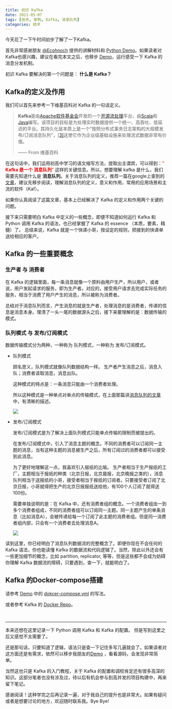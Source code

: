 ```yaml
---
title: 初识 Kafka
date: 2021-05-07 
tags: [技术, 架构, Kafka, 消息队列]
categories: 技术
---
```



今天花了一下午时间初步了解了一下Kafka。

首先非常感谢朋友 [@Ecohnoch](https://github.com/Ecohnoch)  提供的讲解材料和 [Python Demo](git@github.com:Ecohnoch/kafka-python-demo.git)。如果读者对Kafka也感兴趣，建议在看完本文之后，也移步 [Demo](https://github.com/Ecohnoch/kafka-python-demo)，运行感受一下 Kafka 的消息分发机制。

初识 Kafka 要解决的第一个问题是： **什么是 Kafka？**

## Kafka的定义及作用

我们可以首先来参考一下维基百科对 Kafka 的一句话定义。

>**Kafka**是由[Apache软件基金会](https://zh.wikipedia.org/wiki/Apache软件基金会)开发的一个[开源](https://zh.wikipedia.org/wiki/开源)[流处理](https://zh.wikipedia.org/wiki/流处理)平台，由[Scala](https://zh.wikipedia.org/wiki/Scala)和[Java](https://zh.wikipedia.org/wiki/Java)编写。该项目的目标是为处理实时数据提供一个统一、高吞吐、低延迟的平台。其持久化层本质上是一个“按照分布式事务日志架构的大规模发布/订阅消息队列”，[[3\]](https://zh.wikipedia.org/wiki/Kafka#cite_note-3)这使它作为企业级基础设施来处理流式数据非常有价值。
>
>—— From 维基百科

在这句话中，我们运用初高中学习的语文缩写方法，提取出主谓宾，可以得到：<font color="#dd0000">“ **Kafka 是一个 消息队列**” </font>这样的关键信息。所以，想要理解 kafka 是什么，我们需要先知道什么是 **消息队列**。关于消息队列的定义，推荐一篇在google上查到的[文章](https://cloud.tencent.com/developer/article/1006035)，建议先移步阅读，理解消息队列的定义，意义和作用，常用的应用场景和主流的软件（Kaf）。

如果你认真阅读了这篇文章，基本上已经解决了 Kafka 的定义和作用两个关键的问题。

接下来只需要明白 Kafka 中定义的一些概念，即便不知道如何运行 Kafka 和 Python 调用 Kafka 的语法，也已经掌握了 Kafka 的 essence （本质，要素，精髓）了。 总结来说，Kafka 就是一个快递小哥，按设定的规则，把接到的快递单送给相应的客户。

## Kafka 的一些重要概念

### 生产者 与 消费者

在 Kafka 的逻辑里面，每一条消息就像一个原料由用户生产，所以用户，或者说，用户发起请求的服务，即为生产者。对应的，接受用户请求去完成实际任务的服务，相当于消费了用户产生的消息，所以被称为消费者。

总结对于消息队列而言，产生消息的就是生产者，处理消息的是消费者，传递的信息是消息本身。理清了一头一尾的数据源头之后，接下来要理解的是：数据传输的模式。

### 队列模式 与 发布/订阅模式

数据传输模式分为两种，一种称为 队列模式，一种称为 发布/订阅模式。

* 队列模式

  顾名思义，队列模式就像队列数据结构一样。 生产者产生消息之后，消息入队；消费者读取消息，消息出队。

  这种模式的特点是：一条消息只能由一个消费者处理。

   所以这种模式是一种单点对单点的传输模式，在上面那篇讲[消息队列的文章](https://cloud.tencent.com/developer/article/1006035)中，有清晰的描述。

  <img src="https://blog-10039692.file.myqcloud.com/1506330130593_2564_1506330132919.png">

* 发布/订阅模式

  发布/订阅模式是为了解决上面队列模式只能单点传输的限制而被提出的。

  在发布/订阅模式中，引入了消息主题的概念。不同的消费者可以订阅同一主题的消息，当有这种主题的消息被生产之后，所有订阅过的消费者都可以接受到此消息。

  为了更好地理解这一点，我喜欢引入报纸的比喻。 生产者相当于生产报纸的工厂，主题相当于报纸的种类（北京日报，北京晨报，北京晚报之类的），消息队列相当于送报纸的小哥，接受者相当于报纸的订阅者。只要接受者订阅了北京日报，小哥就得把生产的北京日报报纸送给他，有100个人订阅了就得送100份。

  需要单独说明的是：在 Kafka 中，还有消费者组的概念。一个消费者组由一到多个消费者组成，不同的消费者组可以订阅同一主题。同一主题产生的单条消息（比如消息A），会被传递给每一个订阅了此主题的消费者组。但是同一消费者组内部，只会有一个消费者去处理消息A。

  <img src="https://blog-10039692.file.myqcloud.com/1506330158945_9538_1506330161280.png">

  

读到这里，你已经明白了消息队列数据流的完整概念了。即便你现在不会任何的 Kafka 语法，你也能读懂 Kafka 的数据流和代码逻辑了。当然，除此以外还会有一些更加细节的概念，比如 partition, replicator, 等等，但是这些都不会成为妨碍你理解 Kafka 数据流的障碍，只要遇到，查一下，就能明白了。

## Kafka 的Docker-compose搭建

请参考 [Demo](https://github.com/Ecohnoch/kafka-python-demo) 中的 [dokcer-compose.yml](https://github.com/Ecohnoch/kafka-python-demo/blob/main/kafka/docker-compose.yml) 的写法。

或者参考 Kafka 的 [Docker Repo](https://github.com/wurstmeister/kafka-docker)。

<br/>

___



本来还想在这里记录一下 Python 调用 Kafka 和 Kafka 的配置。 但是写到这里之后又感觉不太需要了。

还是那句话，只要知道了逻辑，语法只是查一下记住多写几遍就会了。如果读者对这方面还是有需求，依然可以移步我朋友的[Demo](https://github.com/Ecohnoch/kafka-python-demo) ，看看源码，会发现非常简单。

当然这也只是 Kafka 的入门教程，关于 Kafka 的配置和调校肯定还有很多高深的知识。这部分笔者也没有涉及过，待以后有机会参与到高并发的项目构建中，再来留下笔记。

感谢阅读！这种学完之后再记录一遍，对于我自己的提升也是非常大。如果有疑问或者是想要讨论的地方，欢迎随时联系我。Bye Bye!









